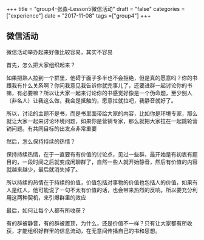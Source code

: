 +++
title = "group4-张淼-Lesson5微信活动"
draft = "false"
categories = ["experience"]
date = "2017-11-08"
tags =["group4"]
+++

## 微信活动
微信活动举办起来好像比较容易，其实不容易

首先，怎么把大家组织起来？

如果把熟人拉到一个群里，他碍于面子多半也不会拒绝，但是真的愿意吗？你的书跟我有什么关系啊？你问我意见我告诉你就完事儿了，还要进群一起讨论你的书嘛，有必要嘛？所以让大家一起来讨论你的书感觉好像是一个伪命题，至少别人（非名人）让我这么做，我会是抵触的，愿意拉就拉吧，我静音就好了。

所以，讨论的主题不是书，而是书里面带给大家的内容，比如你是环境专家，那么就让大家一起来讨论环境问题，如果你是营销专家，那么就把大家拉在一起跳轮营销问题。有共同目标的出发点非常重要

然后，怎么保持持续的热情？

保持持续热情，在于一直要有有价值的讨论点，见过一些群，最开始是有初衷有题目的，一段时间之后就变成闲聊群了，自然一些人就开始静音，然后有价值的内容就越来越少，最后就消失掉了。

所以持续的热情在于持续的价值，价值包括对事物的价值也包括人的价值，如果有人是红人，他可能说了一句不太有价值的话，也会带来热烈的反响。所以要充分利用这两种契机，来引爆群里的效应


最后，如何让每个人都有所收获？

有的群被静音，有的群被置顶，为什么，还是价值不一样？只有让大家都有所收获，才能组织好群里的信息流动，在无意间传播自己的书和思想。
